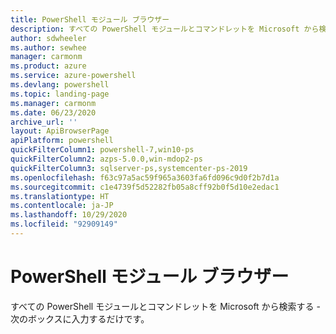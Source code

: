 ```yaml
---
title: PowerShell モジュール ブラウザー
description: すべての PowerShell モジュールとコマンドレットを Microsoft から検索する
author: sdwheeler
ms.author: sewhee
manager: carmonm
ms.product: azure
ms.service: azure-powershell
ms.devlang: powershell
ms.topic: landing-page
ms.manager: carmonm
ms.date: 06/23/2020
archive_url: ''
layout: ApiBrowserPage
apiPlatform: powershell
quickFilterColumn1: powershell-7,win10-ps
quickFilterColumn2: azps-5.0.0,win-mdop2-ps
quickFilterColumn3: sqlserver-ps,systemcenter-ps-2019
ms.openlocfilehash: f63c97a5ac59f965a3603fa6fd096c9d0f2b7d1a
ms.sourcegitcommit: c1e4739f5d52282fb05a8cff92b0f5d10e2edac1
ms.translationtype: HT
ms.contentlocale: ja-JP
ms.lasthandoff: 10/29/2020
ms.locfileid: "92909149"
---
```

# <a name="powershell-module-browser"></a>PowerShell モジュール ブラウザー

すべての PowerShell モジュールとコマンドレットを Microsoft から検索する - 次のボックスに入力するだけです。
